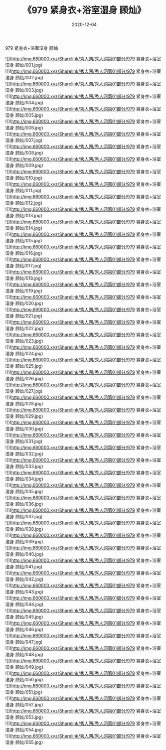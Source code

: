 ﻿---
layout: post
title:  《979 紧身衣+浴室湿身 顾灿》
date:   2020-12-04
img: http://img.660000.xyz/Sharelink/秀人网/秀人网第01部分/979 紧身衣+浴室湿身 顾灿/000.jpg
categories: [美女, 清纯, 唯美]
---

979 紧身衣+浴室湿身 顾灿

  ![](http://img.660000.xyz/Sharelink/秀人网/秀人网第01部分/979 紧身衣+浴室湿身 顾灿/001.jpg) <br> ![](http://img.660000.xyz/Sharelink/秀人网/秀人网第01部分/979 紧身衣+浴室湿身 顾灿/002.jpg) <br> ![](http://img.660000.xyz/Sharelink/秀人网/秀人网第01部分/979 紧身衣+浴室湿身 顾灿/003.jpg) <br> ![](http://img.660000.xyz/Sharelink/秀人网/秀人网第01部分/979 紧身衣+浴室湿身 顾灿/004.jpg) <br> ![](http://img.660000.xyz/Sharelink/秀人网/秀人网第01部分/979 紧身衣+浴室湿身 顾灿/005.jpg) <br> ![](http://img.660000.xyz/Sharelink/秀人网/秀人网第01部分/979 紧身衣+浴室湿身 顾灿/006.jpg) <br> ![](http://img.660000.xyz/Sharelink/秀人网/秀人网第01部分/979 紧身衣+浴室湿身 顾灿/007.jpg) <br> ![](http://img.660000.xyz/Sharelink/秀人网/秀人网第01部分/979 紧身衣+浴室湿身 顾灿/008.jpg) <br> ![](http://img.660000.xyz/Sharelink/秀人网/秀人网第01部分/979 紧身衣+浴室湿身 顾灿/009.jpg) <br> ![](http://img.660000.xyz/Sharelink/秀人网/秀人网第01部分/979 紧身衣+浴室湿身 顾灿/010.jpg) <br> ![](http://img.660000.xyz/Sharelink/秀人网/秀人网第01部分/979 紧身衣+浴室湿身 顾灿/011.jpg) <br> ![](http://img.660000.xyz/Sharelink/秀人网/秀人网第01部分/979 紧身衣+浴室湿身 顾灿/012.jpg) <br> ![](http://img.660000.xyz/Sharelink/秀人网/秀人网第01部分/979 紧身衣+浴室湿身 顾灿/013.jpg) <br> ![](http://img.660000.xyz/Sharelink/秀人网/秀人网第01部分/979 紧身衣+浴室湿身 顾灿/014.jpg) <br> ![](http://img.660000.xyz/Sharelink/秀人网/秀人网第01部分/979 紧身衣+浴室湿身 顾灿/015.jpg) <br> ![](http://img.660000.xyz/Sharelink/秀人网/秀人网第01部分/979 紧身衣+浴室湿身 顾灿/016.jpg) <br> ![](http://img.660000.xyz/Sharelink/秀人网/秀人网第01部分/979 紧身衣+浴室湿身 顾灿/017.jpg) <br> ![](http://img.660000.xyz/Sharelink/秀人网/秀人网第01部分/979 紧身衣+浴室湿身 顾灿/018.jpg) <br> ![](http://img.660000.xyz/Sharelink/秀人网/秀人网第01部分/979 紧身衣+浴室湿身 顾灿/019.jpg) <br> ![](http://img.660000.xyz/Sharelink/秀人网/秀人网第01部分/979 紧身衣+浴室湿身 顾灿/020.jpg) <br> ![](http://img.660000.xyz/Sharelink/秀人网/秀人网第01部分/979 紧身衣+浴室湿身 顾灿/021.jpg) <br> ![](http://img.660000.xyz/Sharelink/秀人网/秀人网第01部分/979 紧身衣+浴室湿身 顾灿/022.jpg) <br> ![](http://img.660000.xyz/Sharelink/秀人网/秀人网第01部分/979 紧身衣+浴室湿身 顾灿/023.jpg) <br> ![](http://img.660000.xyz/Sharelink/秀人网/秀人网第01部分/979 紧身衣+浴室湿身 顾灿/024.jpg) <br> ![](http://img.660000.xyz/Sharelink/秀人网/秀人网第01部分/979 紧身衣+浴室湿身 顾灿/025.jpg) <br> ![](http://img.660000.xyz/Sharelink/秀人网/秀人网第01部分/979 紧身衣+浴室湿身 顾灿/026.jpg) <br> ![](http://img.660000.xyz/Sharelink/秀人网/秀人网第01部分/979 紧身衣+浴室湿身 顾灿/027.jpg) <br> ![](http://img.660000.xyz/Sharelink/秀人网/秀人网第01部分/979 紧身衣+浴室湿身 顾灿/028.jpg) <br> ![](http://img.660000.xyz/Sharelink/秀人网/秀人网第01部分/979 紧身衣+浴室湿身 顾灿/029.jpg) <br> ![](http://img.660000.xyz/Sharelink/秀人网/秀人网第01部分/979 紧身衣+浴室湿身 顾灿/030.jpg) <br> ![](http://img.660000.xyz/Sharelink/秀人网/秀人网第01部分/979 紧身衣+浴室湿身 顾灿/031.jpg) <br> ![](http://img.660000.xyz/Sharelink/秀人网/秀人网第01部分/979 紧身衣+浴室湿身 顾灿/032.jpg) <br> ![](http://img.660000.xyz/Sharelink/秀人网/秀人网第01部分/979 紧身衣+浴室湿身 顾灿/033.jpg) <br> ![](http://img.660000.xyz/Sharelink/秀人网/秀人网第01部分/979 紧身衣+浴室湿身 顾灿/034.jpg) <br> ![](http://img.660000.xyz/Sharelink/秀人网/秀人网第01部分/979 紧身衣+浴室湿身 顾灿/035.jpg) <br> ![](http://img.660000.xyz/Sharelink/秀人网/秀人网第01部分/979 紧身衣+浴室湿身 顾灿/036.jpg) <br> ![](http://img.660000.xyz/Sharelink/秀人网/秀人网第01部分/979 紧身衣+浴室湿身 顾灿/037.jpg) <br> ![](http://img.660000.xyz/Sharelink/秀人网/秀人网第01部分/979 紧身衣+浴室湿身 顾灿/038.jpg) <br> ![](http://img.660000.xyz/Sharelink/秀人网/秀人网第01部分/979 紧身衣+浴室湿身 顾灿/039.jpg) <br> ![](http://img.660000.xyz/Sharelink/秀人网/秀人网第01部分/979 紧身衣+浴室湿身 顾灿/040.jpg) <br> ![](http://img.660000.xyz/Sharelink/秀人网/秀人网第01部分/979 紧身衣+浴室湿身 顾灿/041.jpg) <br> ![](http://img.660000.xyz/Sharelink/秀人网/秀人网第01部分/979 紧身衣+浴室湿身 顾灿/042.jpg) <br> ![](http://img.660000.xyz/Sharelink/秀人网/秀人网第01部分/979 紧身衣+浴室湿身 顾灿/043.jpg) <br> ![](http://img.660000.xyz/Sharelink/秀人网/秀人网第01部分/979 紧身衣+浴室湿身 顾灿/044.jpg) <br> ![](http://img.660000.xyz/Sharelink/秀人网/秀人网第01部分/979 紧身衣+浴室湿身 顾灿/045.jpg) <br> ![](http://img.660000.xyz/Sharelink/秀人网/秀人网第01部分/979 紧身衣+浴室湿身 顾灿/046.jpg) <br> ![](http://img.660000.xyz/Sharelink/秀人网/秀人网第01部分/979 紧身衣+浴室湿身 顾灿/047.jpg) <br> ![](http://img.660000.xyz/Sharelink/秀人网/秀人网第01部分/979 紧身衣+浴室湿身 顾灿/048.jpg) <br> ![](http://img.660000.xyz/Sharelink/秀人网/秀人网第01部分/979 紧身衣+浴室湿身 顾灿/049.jpg) <br> ![](http://img.660000.xyz/Sharelink/秀人网/秀人网第01部分/979 紧身衣+浴室湿身 顾灿/050.jpg) <br> ![](http://img.660000.xyz/Sharelink/秀人网/秀人网第01部分/979 紧身衣+浴室湿身 顾灿/051.jpg) <br> ![](http://img.660000.xyz/Sharelink/秀人网/秀人网第01部分/979 紧身衣+浴室湿身 顾灿/052.jpg) <br> ![](http://img.660000.xyz/Sharelink/秀人网/秀人网第01部分/979 紧身衣+浴室湿身 顾灿/053.jpg) <br> ![](http://img.660000.xyz/Sharelink/秀人网/秀人网第01部分/979 紧身衣+浴室湿身 顾灿/054.jpg) <br> ![](http://img.660000.xyz/Sharelink/秀人网/秀人网第01部分/979 紧身衣+浴室湿身 顾灿/055.jpg) <br>